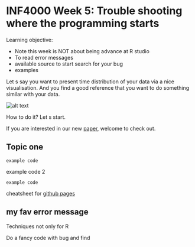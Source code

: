 # INF4000 Week 5: Trouble shooting where the programming starts

Learning objective:
* Note this week is NOT about being advance at R studio
* To read error messages
* available source to start search for your bug
* examples


Let s say you want to present time distribution of your data via a nice visualisation. And you find a good reference that you want to do something similar with your data. 
 
![alt text][logo]

[logo]: [https://github.com/adam-p/markdown-here/raw/master/src/common/images/icon48.png](https://github.com/casszhao/INF4000.github.io/blob/main/yelp_vio.png) "Logo Title Text 2"
How to do it? Let s start.

If you are interested in our new [paper](https://arxiv.org/pdf/2210.09197.pdf), welcome to check out.
## Topic one

```example code```

example code 2
```
example code
```

cheatsheet for [github pages](https://github.com/adam-p/markdown-here/wiki/Markdown-Cheatsheet)

## my fav error message

Techniques not only for R

Do a fancy code with bug and find 



